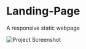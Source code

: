 # Landing-Page
A responsive static webpage

![Project Screenshot](https://github.com/NouranAloui/Landing-Page-/blob/main/Desktop%20-%201.png)

